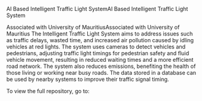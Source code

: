 
AI Based Intelligent Traffic Light SystemAI Based Intelligent Traffic Light System

Associated with University of MauritiusAssociated with University of Mauritius
The Intelligent Traffic Light System aims to address issues such as traffic delays, wasted time, and increased air pollution caused by idling vehicles at red lights. The system uses cameras to detect vehicles and pedestrians, adjusting traffic light timings for pedestrian safety and fluid vehicle movement, resulting in reduced waiting times and a more efficient road network. The system also reduces emissions, benefiting the health of those living or working near busy roads. The data stored in a database can be used by nearby systems to improve their traffic signal timing.

To view the full repository, go to: 
